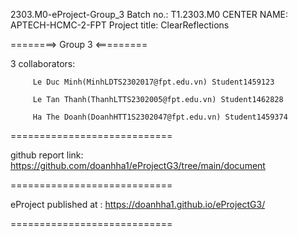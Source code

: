 2303.M0-eProject-Group_3
Batch no.: T1.2303.M0 CENTER NAME: APTECH-HCMC-2-FPT Project title: ClearReflections 

========> Group 3 <=========

3 collaborators:

         Le Duc Minh(MinhLDTS2302017@fpt.edu.vn) Student1459123

         Le Tan Thanh(ThanhLTTS2302005@fpt.edu.vn) Student1462828 
         
         Ha The Doanh(DoanhHTT1S2302047@fpt.edu.vn) Student1459374

============================

github report link:  https://github.com/doanhha1/eProjectG3/tree/main/document

============================

eProject published at : https://doanhha1.github.io/eProjectG3/

============================